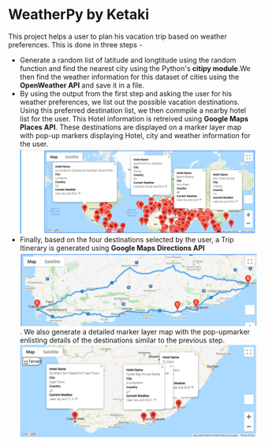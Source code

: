 # WeatherPy by Ketaki
This project helps a user to plan his vacation trip based on weather preferences. This is done in three steps -
- Generate a random list of latitude and longtitude using the random function and find the nearest city using the Python's **citipy module**.We then find the weather information for this dataset of cities using the **OpenWeather API** and save it in a file.
- By using the output from the first step and asking the user for his weather preferences, we list out the possible vacation destinations. Using this preferred destination list, we then commpile a nearby hotel list for the user. This Hotel information is retreived using **Google Maps Places API**. These destinations are displayed on a marker layer map with pop-up markers displaying Hotel, city and weather information for the user.![](https://github.com/ketpradh/WeatherPy/blob/main/Vacation_Search/WeatherPy_vacation_map.png)
- Finally, based on the four destinations selected by the user, a Trip Itinerary is generated using **Google Maps Directions API** ![](https://github.com/ketpradh/WeatherPy/blob/main/Vacation_Itinerary/WeatherPy_travel_map.png). We also generate a detailed marker layer map with the pop-upmarker enlisting details of the destinations similar to the previous step.![](https://github.com/ketpradh/WeatherPy/blob/main/Vacation_Itinerary/WeatherPy_travel_map_markers.PNG)
